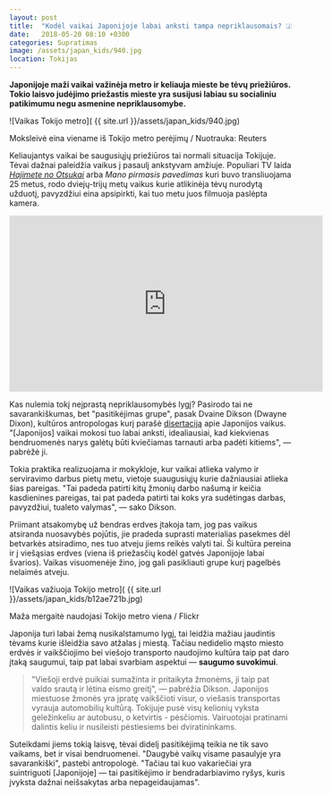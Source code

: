 ```yaml
---
layout: post
title:  "Kodėl vaikai Japonijoje labai anksti tampa nepriklausomais? 🇯🇵"
date:   2018-05-20 08:10 +0300
categories: Supratimas
image: /assets/japan_kids/940.jpg
location: Tokijas
---
```


**Japonijoje maži vaikai važinėja metro ir keliauja mieste be tėvų priežiūros.
Tokio laisvo judėjimo priežastis mieste yra susijusi labiau su socialiniu patikimumu negu asmenine nepriklausomybe.**

![Vaikas Tokijo metro]( {{ site.url }}/assets/japan_kids/940.jpg)
<div class="lighter x--pt smaller">
    Moksleivė eina viename iš Tokijo metro perėjimų / Nuotrauka: Reuters
</div>

Keliaujantys vaikai be saugusiųjų priežiūros tai normali situacija Tokijuje. Tėvai dažnai paleidžia vaikus į pasaulį
ankstyvam amžiuje. Populiari TV laida <a href="//reddit.com/r/raisingkids/comments/166in4/hajimete_no_otsukai_first_errand_is_a_japanese_tv/">*Hajimete no Otsukai*</a> arba *Mano pirmasis pavedimas*
kuri buvo transliuojama 25 metus, rodo dviejų-trijų metų vaikus kurie atlikinėja tėvų nurodytą užduotį, pavyzdžiui eina apsipirkti, kai tuo metu juos filmuoja paslėpta kamera.

<div class="video-container">
    <iframe width="560" height="315" src="https://www.youtube.com/embed/e5k5XTZy0rA" frameborder="0" allow="autoplay; encrypted-media" allowfullscreen></iframe>
</div>

Kas nulemia tokį neįprastą nepriklausomybės lygį?
Pasirodo tai ne savarankiškumas, bet "pasitikėjimas grupe", pasak Dvaine Dikson (Dwayne Dixon), 
kultūros antropologas kurį parašė <a href="//scalar.usc.edu/students/endlessquestion/index">disertaciją</a> apie Japonijos vaikus. 
"[Japonijos] vaikai mokosi tuo labai anksti, idealiausiai, kad kiekvienas bendruomenės narys galėtų būti 
kviečiamas tarnauti arba padėti kitiems", — pabrėžė ji.

Tokia praktika realizuojama ir mokykloje, kur vaikai atlieka valymo ir serviravimo darbus pietų metu, 
vietoje suaugusiųjų kurie dažniausiai atlieka šias pareigas. "Tai padeda patirti kitų žmonių darbo našumą ir 
keičia kasdienines pareigas, tai pat padeda patirti tai koks yra sudėtingas darbas, pavyzdžiui, tualeto valymas", — sako Dikson.

Priimant atsakomybę už bendras erdves įtakoja tam, jog pas vaikus atsiranda nuosavybės pojūtis, jie pradeda
suprasti materialias pasekmes dėl betvarkės atsiradimo, nes tuo atveju jiems reikės valyti tai.
Ši kultūra pereina ir į viešąsias erdves (viena iš priežasčių kodėl gatvės Japonijoje labai švarios).
Vaikas visuomenėje žino, jog gali pasikliauti grupe kurį pagelbės nelaimės atveju.

![Vaikas važiuoja Tokijo metro]( {{ site.url }}/assets/japan_kids/b12ae721b.jpg)
<div class="lighter x--pt smaller">
    Maža mergaitė naudojasi Tokijo metro viena / Flickr
</div>

Japonija turi labai žemą nusikalstamumo lygį, tai leidžia mažiau jaudintis tėvams kurie išleidžia savo 
atžalas į miestą. Tačiau nedidelio mąsto miesto erdvės ir vaikščiojimo bei viešojo transporto naudojimo 
kultūra taip pat daro įtaką saugumui, taip pat labai svarbiam aspektui — **saugumo suvokimui**.

<blockquote>
"Viešoji erdvė puikiai sumažinta ir pritaikyta žmonėms, ji taip pat 
valdo srautą ir lėtina eismo greitį", — pabrėžia Dikson. Japonijos miestuose žmonės yra įpratę
vaikščioti visur, o viešasis transportas vyrauja automobilių kultūrą. Tokijuje
pusė visų kelionių vyksta geležinkeliu ar autobusu, o ketvirtis - pėsčiomis.
Vairuotojai pratinami dalintis keliu ir nusileisti pėstiesiems bei dviratininkams.
</blockquote>

Suteikdami jiems tokią laisvę, tėvai didelį pasitikėjimą teikia ne tik savo vaikams,
bet ir visai bendruomenei. "Daugybė vaikų visame pasaulyje yra savarankiški", pastebi antropologė.
"Tačiau tai kuo vakariečiai yra suintriguoti [Japonijoje] — tai pasitikėjimo ir 
bendradarbiavimo ryšys, kuris įvyksta dažnai neišsakytas arba nepageidaujamas".